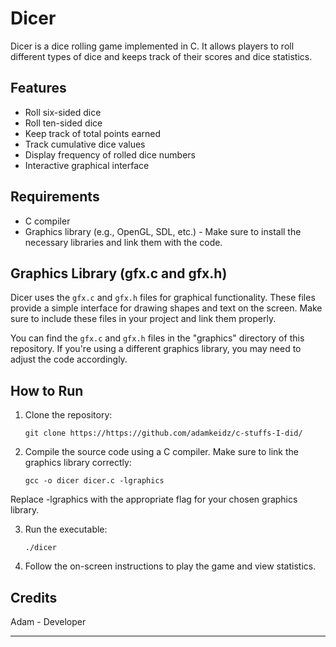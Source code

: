# Dicer

Dicer is a dice rolling game implemented in C. It allows players to roll different types of dice and keeps track of their scores and dice statistics.

## Features

- Roll six-sided dice
- Roll ten-sided dice
- Keep track of total points earned
- Track cumulative dice values
- Display frequency of rolled dice numbers
- Interactive graphical interface

## Requirements

- C compiler
- Graphics library (e.g., OpenGL, SDL, etc.) - Make sure to install the necessary libraries and link them with the code.

## Graphics Library (gfx.c and gfx.h)

Dicer uses the `gfx.c` and `gfx.h` files for graphical functionality. These files provide a simple interface for drawing shapes and text on the screen. Make sure to include these files in your project and link them properly.

You can find the `gfx.c` and `gfx.h` files in the "graphics" directory of this repository. If you're using a different graphics library, you may need to adjust the code accordingly.


## How to Run

1. Clone the repository:

   ```shell
   git clone https://https://github.com/adamkeidz/c-stuffs-I-did/
   ```
2. Compile the source code using a C compiler. Make sure to link the graphics library correctly:

   ```shell
   gcc -o dicer dicer.c -lgraphics
   ```
Replace -lgraphics with the appropriate flag for your chosen graphics library.

3. Run the executable:
   ```shell
   ./dicer
   ``` 
4. Follow the on-screen instructions to play the game and view statistics.

## Credits
Adam - Developer

---
